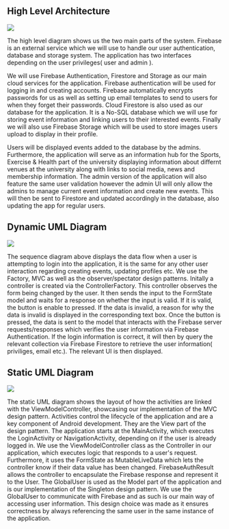 ## High Level Architecture

<img src="/includes/high-level.png">

The high level diagram shows us the two main parts of the system. Firebase is an external service which we will use to handle our user authentication, database and storage system. The application has two interfaces depending on the user privileges( user and admin ).

We will use Firebase Authentication, Firestore and Storage as our main cloud services for the application. Firebase authentication will be used for logging in and creating accounts. Firebase automatically encrypts passwords for us as well as setting up email templates to send to users for when they forget their passwords. Cloud Firestore is also used as our database for the application. It is a No-SQL database which we will use for storing event information and linking users to their interested events. Finally we will also use Firebase Storage which will be used to store images users upload to display in their profile.

Users will be displayed events added to the database by the admins. Furthermore, the application will serve as an information hub for the Sports, Exercise & Health part of the university displaying information about differnt venues at the university along with links to social media, news and membership information. The admin version of the application will also feature the same user validation however the admin UI will only allow the admins to manage current event information and create new events. This will then be sent to Firestore and updated accordingly in the database, also updating the app for regular users.

## Dynamic UML Diagram

<img src="/includes/sequence.png">

The sequence diagram above displays the data flow when a user is attempting to login into the application, it is the same for any other user interaction regarding creating events, updating profiles etc. We use the Factory, MVC as well as the observer/spectator design patterns. Initally a controller is created via the ControllerFactory. This controller observes the form being changed by the user. It then sends the input to the FormState model and waits for a response on whether the input is valid. If it is valid, the button is enable to pressed. If the data is invalid, a reason for why the data is invalid is displayed in the corresponding text box. Once the button is pressed, the data is sent to the model that interacts with the Firebase server requests/responses which verifies the user information via Firebase Authentication. If the login information is correct, it will then by query the relevant collection via Firebase Firestore to retrieve the user information( priviliges, email etc.). The relevant UI is then displayed.


## Static UML Diagram

<img src="/includes/View3.png">

The static UML diagram shows the layout of how the activities are linked with the ViewModelController, showcasing our implementation of the MVC design pattern. Activities control the lifecycle of the application and are a key component of Android development. They are the View part of the design pattern. The application starts at the MainActivity, which executes the LoginActivity or NavigationActivity, depending on if the user is already logged in. We use the ViewModelController class as the Controller in our application, which executes logic that responds to a user's request. Furthermore, it uses the FormState as MutableLiveData which lets the controller know if their data value has been changed. FirebaseAuthResult allows the controller to encapsulate the Firebase response and represent it to the User. The GlobalUser is used as the Model part of the application and is our implementation of the Singleton design pattern. We use the GlobalUser to communicate with Firebase and as such is our main way of accessing user information. This design choice was made as it ensures correctness by always referencing the same user in the same instance of the application.
